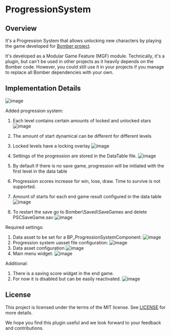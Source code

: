 # ProgressionSystem

## Overview

It's a Progression System that allows unlocking new characters by playing the game developed for [Bomber project](https://github.com/JanSeliv/Bomber).

It's developed as a Modular Game Feature (MGF) module. Technically, it's a plugin, but can't be used in other projects as it heavily depends on the Bomber code. However, you could still use it in your projects if you manage to replace all Bomber dependencies with your own.

## Implementation Details

![image](https://github.com/h4rdmol/ProgressionSystem/assets/5227233/61930c27-6247-45b3-ac81-a349841ed12e)

Added progression system:
1. Each level contains certain amounts of locked and unlocked stars ![image](https://github.com/h4rdmol/ProgressionSystem/assets/5227233/d11eb40e-624b-4fa3-b4fb-51b749e405c6)
3. The amount of start dynamical can be different for different levels
4. Locked levels have a locking overlay  ![image](https://github.com/h4rdmol/ProgressionSystem/assets/5227233/1a81f9e1-9d26-43bf-89e3-6ab6f6725bda)
5. Settings of the progression are stored in the DataTable file.
   ![image](https://github.com/h4rdmol/ProgressionSystem/assets/5227233/559ff33f-d555-47b6-8d21-c4ccf23a1e77)
6. By default if there is no save game, progression will be initiated with the first level in the data table
7. Progression scores increase for win, lose, draw. Time to survive is not supported.
8.  Amount of starts for each end game result configured in the data table
    ![image](https://github.com/h4rdmol/ProgressionSystem/assets/5227233/97c6706d-025c-4006-97cb-9086a23b4eb7)

9. To restart the save go to Bomber\Saved\SaveGames and delete PSCSaveGame.sav
   ![image](https://github.com/h4rdmol/ProgressionSystem/assets/5227233/842a70f4-c509-4670-ab9c-0ce86bb8aa9e)


Required settings:
1. Data asset to be set for a BP_ProgressionSystemComponent:
   ![image](https://github.com/h4rdmol/ProgressionSystem/assets/5227233/174c8835-486d-4b9c-8d6a-3ad8c0f0ce0b)
2. Progression system uasset file configuration:
   ![image](https://github.com/h4rdmol/ProgressionSystem/assets/5227233/254ae1f3-5ca2-4524-9194-e660c3fe3b15)
3. Data asset configuration
   ![image](https://github.com/h4rdmol/ProgressionSystem/assets/5227233/feb631d7-3440-4042-8526-233d84d44d7f)
4. Main menu widget:
   ![image](https://github.com/h4rdmol/ProgressionSystem/assets/5227233/e037d9a3-d712-43de-8ef8-c4918e1e3adf)


Additional:
1. There is a saving score widget in the end game.
2. For now it is disabled but can be easily reactivated.
   ![image](https://github.com/h4rdmol/ProgressionSystem/assets/5227233/a56bc34e-5056-4c83-bca5-d2a223879cb5)

## License

This project is licensed under the terms of the MIT license. See [LICENSE](LICENSE) for more details.

We hope you find this plugin useful and we look forward to your feedback and contributions.

